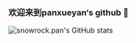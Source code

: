 ### 欢迎来到panxueyan‘s github 👋

<!--
**github653224/github653224** is a ✨ _special_ ✨ repository because its `README.md` (this file) appears on your GitHub profile.

Here are some ideas to get you started:

- 🔭 I’m currently working on ...
- 🌱 I’m currently learning ...
- 👯 I’m looking to collaborate on ...
- 🤔 I’m looking for help with ...
- 💬 Ask me about ...
- 📫 How to reach me: ...
- 😄 Pronouns: ...
- ⚡ Fun fact: ...
-->
![snowrock.pan's GitHub stats](https://github-readme-stats.vercel.app/api?username=github653224&show_icons=true&theme=tokyonight)

<!--START_SECTION:waka-->
<!--END_SECTION:waka-->
